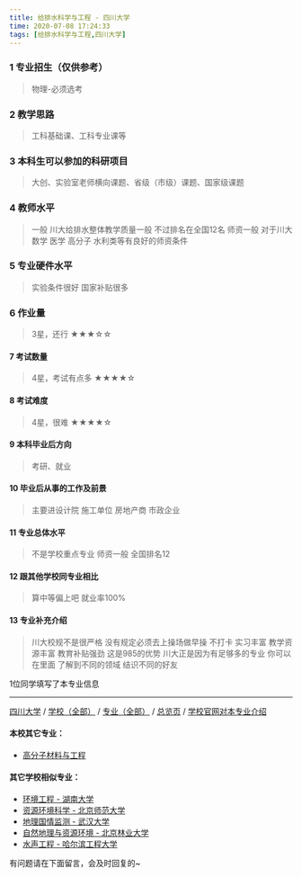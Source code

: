 ```yaml
---
title: 给排水科学与工程 - 四川大学
time: 2020-07-08 17:24:33
tags: [给排水科学与工程,四川大学]
---
```

### 1 专业招生（仅供参考）  
> 物理-必须选考


### 2 教学思路
> 工科基础课、工科专业课等


### 3 本科生可以参加的科研项目
>  大创、实验室老师横向课题、省级（市级）课题、国家级课题


### 4 教师水平
> 一般 川大给排水整体教学质量一般 不过排名在全国12名 师资一般 
对于川大数学 医学 高分子 水利类等有良好的师资条件


### 5 专业硬件水平
> 实验条件很好 国家补贴很多


### 6 作业量
>3星，还行
★★★☆☆


#### 7 考试数量
>4星，考试有点多
★★★★☆


#### 8 考试难度
> 4星，很难
★★★★☆



#### 9 本科毕业后方向
> 考研、就业


#### 10 毕业后从事的工作及前景
> 主要进设计院 施工单位 房地产商 市政企业


#### 11 专业总体水平
> 不是学校重点专业 师资一般 全国排名12


#### 12 跟其他学校同专业相比
> 算中等偏上吧 就业率100%


#### 13 专业补充介绍
> 川大校规不是很严格 没有规定必须去上操场做早操 不打卡  实习丰富 教学资源丰富 教育补贴强劲 这是985的优势 
川大正是因为有足够多的专业 你可以在里面
了解到不同的领域 结识不同的好友

1位同学填写了本专业信息
***
[四川大学](https://univgo.github.io/2020/07/08/四川大学) / [学校（全部）](https://univgo.github.io/2020/07/08/3efa6bcca419) / [专业（全部）](https://univgo.github.io/2020/07/08/2d4c6d3552c2) / [总览页](https://univgo.github.io/2020/07/08/445daeb4fa00) / [学校官网对本专业介绍](http://acem.scu.edu.cn/xyjs.php?siteid=1&cid=91)
#### 本校其它专业：
- [高分子材料与工程](https://univgo.github.io/2020/07/08/81f8ee185b5e)

#### 其它学校相似专业：
- [环境工程 - 湖南大学](https://univgo.github.io/2020/07/08/779795e6a78e)
- [资源环境科学 - 北京师范大学](https://univgo.github.io/2020/07/08/3d3ddaa930cb)
- [地理国情监测 - 武汉大学](https://univgo.github.io/2020/07/08/091b8174f54b)
- [自然地理与资源环境 - 北京林业大学](https://univgo.github.io/2020/07/08/b31c5bfe4f61)
- [水声工程 - 哈尔滨工程大学](https://univgo.github.io/2020/07/08/135b63edb39e)


有问题请在下面留言，会及时回复的~